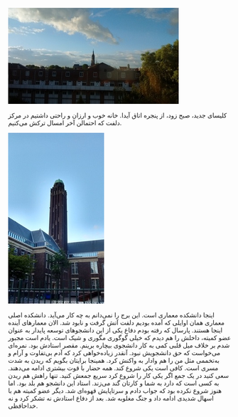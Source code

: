 <!-- 
.. title: پیاده‌روی در دلفت-بیست و نه جولای دوهزار و پانزده
.. slug: 2015-07-29-lopen-in-delft
.. date: 2015-07-29 20:14:54 UTC+02:00
.. tags: 
.. category: پیاده‌روی در دلفت
.. link: 
.. description: 
.. type: text
-->

![delft](/20150729_071745682_small.jpg)

کلیسای جدید، صبح زود، از پنجره اتاق آیدا. خانه خوب و ارزان و راحتی داشتیم در مرکز دلفت که احتمالن آخر امسال ترکش می‌کنیم.

![delft](/20150729_210413888_HDR_small.jpg)

اینجا دانشکده معماری است. این برج را نمی‌دانم به چه کار می‌آید. دانشکده اصلی معماری همان اوایلی که آمده بودیم دلفت آتش گرفت و نابود شد. الان معمارهای آینده اینجا هستند. پارسال که رفته بودم دفاع یکی از این دانشجوهای توسعه پایدار به عنوان عضو کمیته، داخلش را هم دیدم که خیلی گوگوری مگوری و شیک است. یادم است مجبور شدم بر خلاف میل قلبی کمی به کار دانشجوی بیچاره برینم. مقصر استادش بود. نمره‌ای می‌خواست که حق دانشجویش نبود. آنقدر زیاده‌خواهی کرد که آدم بی‌تفاوت و آرام و به‌تخممی مثل من را هم وادار به واکنش کرد. همینجا برایتان بگویم که ریدن به شدت مسری است. کافی است یکی شروع کند. همه حضار با قوت بیشتری ادامه می‌دهند. سعی کنید در یک جمع اگر یکی کار را شروع کرد سریع جمعش کنید. تنها راهش هم ریدن به کسی است که دارد به شما و کارتان گند می‌زند. استاد این دانشجو هم بلد بود. اما هنوز شروع نکرده بود که جواب دادم و سرتاپایش قهوه‌ای شد. دیگر عضو کمیته هم با اسهال شدیدی ادامه داد و جنگ مغلوبه شد. بعد از دفاع استادش نه تشکر کرد و نه خداحافظی.
